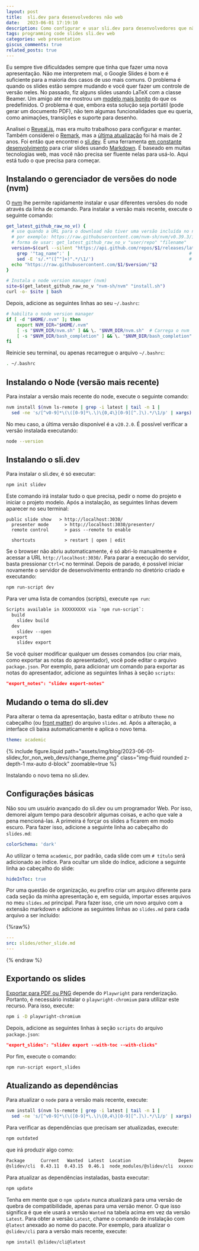 ```yaml
---
layout: post
title:  sli.dev para desenvolvedores não web
date:   2023-06-01 17:19:10
description: Como configurar e usar sli.dev para desenvolvedores que não são web
tags: programming code slides sli.dev web
categories: web presentation
giscus_comments: true
related_posts: true
---
```


Eu sempre tive dificuldades sempre que tinha que fazer uma nova apresentação. Não me interpretem mal, o Google Slides é bom e é suficiente para a maioria dos casos de uso mais comuns. O problema é quando os slides estão sempre mudando e você quer fazer um controle de versão neles. No passado, fiz alguns slides usando LaTeX com a classe Beamer. Um amigo até me mostrou um [modelo mais bonito](https://github.com/deuslirio/UFGTeX-Presentation) do que os predefinidos. O problema é que, embora esta solução seja portátil (pode gerar um documento PDF), não tem algumas funcionalidades que eu queria, como animações, transições e suporte para desenho.

Analisei o [Reveal.js](https://revealjs.com/), mas era muito trabalhoso para configurar e manter. Também considerei o [Remark](https://remarkjs.com/), mas a [última atualização](https://github.com/gnab/remark) foi há mais de 2 anos. Foi então que encontrei o [sli.dev](https://sli.dev/). É uma ferramenta [em constante desenvolvimento](https://github.com/slidevjs/slidev) para criar slides usando [Markdown](https://sli.dev/guide/syntax.html). É baseado em muitas tecnologias web, mas você não precisa ser fluente nelas para usá-lo. Aqui está tudo o que precisa para começar.

## Instalando o gerenciador de versões do node (nvm)

O [nvm](https://github.com/nvm-sh/nvm) lhe permite rapidamente instalar e usar diferentes versões do node através da linha de comando. Para instalar a versão mais recente, execute o seguinte comando:

```bash
get_latest_github_raw_no_v() {
  # use quando a URL para o download não tiver uma versão incluída no nome do arquivo
  # por exemplo: https://raw.githubusercontent.com/nvm-sh/nvm/v0.39.3/install.sh
  # forma de usar: get_latest_github_raw_no_v "user/repo" "filename"
  version=$(curl --silent "https://api.github.com/repos/$1/releases/latest" |  # Obtém a versão mais recente da API do GitHub
    grep '"tag_name":' |                                             # Pega a linha da tag
    sed -E 's/.*"([^"]+)".*/\1/')                                    # Extrai o valor do JSON
  echo "https://raw.githubusercontent.com/$1/$version/"$2
}

# Instala o node version manager (nvm)
site=$(get_latest_github_raw_no_v "nvm-sh/nvm" "install.sh")
curl -o- $site | bash
```

Depois, adicione as seguintes linhas ao seu `~/.bashrc`:

```bash
# habilita o node version manager
if [ -d "$HOME/.nvm" ]; then
    export NVM_DIR="$HOME/.nvm"
    [ -s "$NVM_DIR/nvm.sh" ] && \. "$NVM_DIR/nvm.sh"  # Carrega o nvm
    [ -s "$NVM_DIR/bash_completion" ] && \. "$NVM_DIR/bash_completion"  # Habilita o bash_completion
fi
```

Reinicie seu terminal, ou apenas recarregue o arquivo `~/.bashrc`:

```bash
. ~/.bashrc
```

## Instalando o Node (versão mais recente)

Para instalar a versão mais recente do node, execute o seguinte comando:

```bash
nvm install $(nvm ls-remote | grep -i latest | tail -n 1 |
  sed -ne 's/[^v0-9]*\(\([0-9]*\.\)\{0,4\}[0-9][^.]\).*/\1/p' | xargs)
```

No meu caso, a última versão disponível é a `v20.2.0`. É possível verificar a versão instalada executando:

```bash
node --version
```

## Instalando o sli.dev

Para instalar o sli.dev, é só executar:

```bash
npm init slidev
```

Este comando irá instalar tudo o que precisa, pedir o nome do projeto e iniciar o projeto modelo. Após a instalação, as seguintes linhas devem aparecer no seu terminal:

```
public slide show   > http://localhost:3030/
  presenter mode      > http://localhost:3030/presenter/
  remote control      > pass --remote to enable

  shortcuts           > restart | open | edit
```

Se o browser não abriu automaticamente, é só abri-lo manualmente e acessar a URL `http://localhost:3030/`. Para parar a execução do servidor, basta pressionar `Ctrl+C` no terminal. Depois de parado, é possível iniciar novamente o servidor de desenvolvimento entrando no diretório criado e executando:

```bash
npm run-script dev
```

Para ver uma lista de comandos (scripts), execute `npm run`:

```txt
Scripts available in XXXXXXXXX via `npm run-script`:
  build
    slidev build
  dev
    slidev --open
  export
    slidev export
```

Se você quiser modificar qualquer um desses comandos (ou criar mais, como exportar as notas do apresentador), você pode editar o arquivo `package.json`. Por exemplo, para adicionar um comando para exportar as notas do apresentador, adicione as seguintes linhas à seção `scripts`:

```json
"export_notes": "slidev export-notes"
```

## Mudando o tema do sli.dev

Para alterar o tema da apresentação, basta editar o atributo `theme` no cabeçalho (ou [front matter](https://daily-dev-tips.com/posts/what-exactly-is-frontmatter/)) do arquivo `slides.md`. Após a alteração, a interface cli baixa automaticamente e aplica o novo tema.

```yaml
theme: academic
```

{% include figure.liquid path="assets/img/blog/2023-06-01-slidev_for_non_web_devs/change_theme.png" class="img-fluid rounded z-depth-1 mx-auto d-block" zoomable=true %}
<div class="caption">
    Instalando o novo tema no sli.dev.
</div>

## Configurações básicas

Não sou um usuário avançado do sli.dev ou um programador Web. Por isso, demorei algum tempo para descobrir algumas coisas, e acho que vale a pena mencioná-las. A primeira é forçar os slides a ficarem em modo escuro. Para fazer isso, adicione a seguinte linha ao cabeçalho do `slides.md`:

```yaml
colorSchema: 'dark'
```

Ao utilizar o tema `academic`, por padrão, cada slide com um `# título` será adicionado ao índice. Para ocultar um slide do índice, adicione a seguinte linha ao cabeçalho do slide:

```yaml
hideInToc: true
```

Por uma questão de organização, eu prefiro criar um arquivo diferente para cada seção da minha apresentação e, em seguida, importar esses arquivos no meu `slides.md` principal. Para fazer isso, crie um novo arquivo com a extensão markdown e adicione as seguintes linhas ao `slides.md` para cada arquivo a ser incluído:

{%raw%}

```yaml
---
src: slides/other_slide.md
---
```

{% endraw %}

## Exportando os slides

[Exportar para PDF ou PNG](https://sli.dev/guide/exporting.html) depende do `Playwright` para renderização. Portanto, é necessário instalar o `playwright-chromium` para utilizar este recurso. Para isso, execute:

```bash
npm i -D playwright-chromium
```

Depois, adicione as seguintes linhas à seção `scripts` do arquivo `package.json`:

```json
"export_slides": "slidev export --with-toc --with-clicks"
```

Por fim, execute o comando:

```bash
npm run-script export_slides
```

## Atualizando as dependências

Para atualizar o `node` para a versão mais recente, execute:

```bash
nvm install $(nvm ls-remote | grep -i latest | tail -n 1 |
  sed -ne 's/[^v0-9]*\(\([0-9]*\.\)\{0,4\}[0-9][^.]\).*/\1/p' | xargs) --reinstall-packages-from=current
```

Para verificar as dependências que precisam ser atualizadas, execute:

```bash
npm outdated
```

que irá produzir algo como:

```txt
Package      Current   Wanted  Latest  Location                  Depended by
@slidev/cli  0.43.11  0.43.15  0.46.1  node_modules/@slidev/cli  xxxxxxxx
```

Para atualizar as dependências instaladas, basta executar:

```bash
npm update
```

Tenha em mente que o `npm update` nunca atualizará para uma versão de quebra de compatibilidade, apenas para uma versão menor. O que isso significa é que ele usará a versão `Wanted` na tabela acima em vez da versão `Latest`. Para obter a versão `Latest`, chame o comando de instalação com `@latest` anexado ao nome do pacote. Por exemplo, para atualizar o `@slidev/cli` para a versão mais recente, execute:

```bash
npm install @slidev/cli@latest
```
